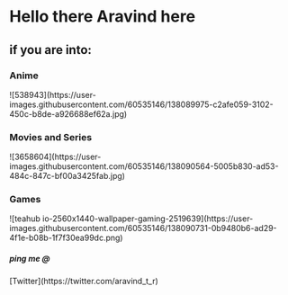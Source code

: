 <h1>Hello there Aravind here </h1> 

<h2>if you are into: </h1>
<h3>Anime</h3>
![538943](https://user-images.githubusercontent.com/60535146/138089975-c2afe059-3102-450c-b8de-a926688ef62a.jpg)
<h3> Movies and Series</h3>
![3658604](https://user-images.githubusercontent.com/60535146/138090564-5005b830-ad53-484c-847c-bf00a3425fab.jpg)
<h3>Games</h3>
![teahub io-2560x1440-wallpaper-gaming-2519639](https://user-images.githubusercontent.com/60535146/138090731-0b9480b6-ad29-4f1e-b08b-1f7f30ea99dc.png)
<h5>ping me @</h5>
[Twitter](https://twitter.com/aravind_t_r)

